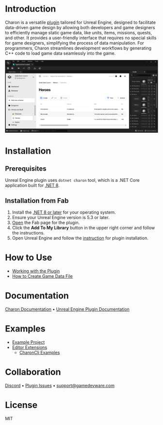 # Introduction

Charon is a versatile [plugin](https://www.fab.com/listings/8cdfd7af-e1e9-4c97-b28d-d4b196767824) tailored for Unreal Engine, designed to facilitate data-driven game design
by allowing both developers and game designers to efficiently manage static game data,
like units, items, missions, quests, and other. It provides a user-friendly interface that requires no special skills
for game designers, simplifying the process of data manipulation. For programmers, Charon streamlines
development workflows by generating C++ code to load game data seamlessly into the game.

<img width="800" alt="editor ui" src="https://raw.githubusercontent.com/gamedevware/charon/refs/heads/main/docs/assets/ue_editor_screenshot.png"/>  

# Installation

Prerequisites
---------------
Unreal Engine plugin uses `dotnet charon` tool, which is a .NET Core application built for [.NET 8](https://dotnet.microsoft.com/en-us/download/dotnet/8.0).

Installation from Fab
---------------------------------------

1. Install the [.NET 8 or later](https://dotnet.microsoft.com/en-us/download/dotnet/8.0) for your operating system.
2. Ensure your Unreal Engine version is 5.3 or later.
3. [Open](https://www.fab.com/listings/8cdfd7af-e1e9-4c97-b28d-d4b196767824) the Fab page for the plugin.
4. Click the **Add To My Library** button in the upper right corner and follow the instructions.
5. Open Unreal Engine and follow the [instruction](https://dev.epicgames.com/documentation/en-us/unreal-engine/working-with-plugins-in-unreal-engine) for plugin installation.

# How to Use

- [Working with the Plugin](https://gamedevware.github.io/charon/unreal_engine/overview.html#working-with-the-plugin)
- [How to Create Game Data File](https://gamedevware.github.io/charon/unreal_engine/creating_game_data.html)

# Documentation

[Charon Documentation](https://gamedevware.github.io/charon/) • [Unreal Engine Plugin Documentation](https://gamedevware.github.io/charon/unreal_engine/overview.html)  

# Examples
- [Example Project](https://github.com/gamedevware/charon-unreal-engine/tree/main/src/GameDevWare.Charon.UnrealEngine)
- [Editor Extensions](https://github.com/gamedevware/charon-unreal-engine/tree/main/src/GameDevWare.Charon.UnrealEngine/Source/CharonPluginGameEditor)
  - [CharonCli Examples](https://github.com/gamedevware/charon-unreal-engine/tree/main/src/GameDevWare.Charon.UnrealEngine/Source/CharonPluginGameEditor/Private/CharonCliExamples)

# Collaboration

[Discord](https://discord.gg/2quB5vXryd) • [Plugin Issues](https://github.com/gamedevware/charon-unreal-engine/issues) • [support@gamedevware.com](mailto:support@gamedevware.com)  


# License

MIT
